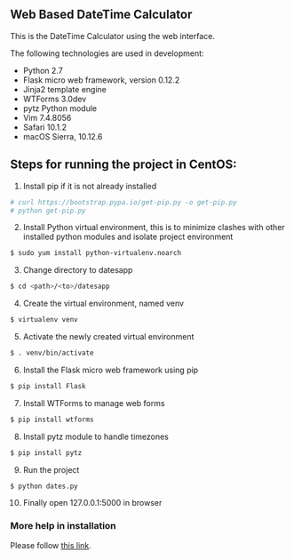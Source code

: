 ## Web Based DateTime Calculator

This is the DateTime Calculator using the web interface.

The following technologies are used in development:
* Python 2.7
* Flask micro web framework, version 0.12.2
* Jinja2 template engine
* WTForms 3.0dev
* pytz Python module
* Vim 7.4.8056
* Safari 10.1.2
* macOS Sierra, 10.12.6

## Steps for running the project in CentOS:
1. Install pip if it is not already installed
```sh
# curl https://bootstrap.pypa.io/get-pip.py -o get-pip.py
# python get-pip.py
```
2. Install Python virtual environment, this is to minimize clashes with other installed python modules and isolate project environment
```sh
$ sudo yum install python-virtualenv.noarch
```
3. Change directory to datesapp
```sh
$ cd <path>/<to>/datesapp
```
4. Create the virtual environment, named venv
```sh
$ virtualenv venv
```
5. Activate the newly created virtual environment
```sh
$ . venv/bin/activate
```
6. Install the Flask micro web framework using pip
```sh
$ pip install Flask
```
7. Install WTForms to manage web forms
```sh
$ pip install wtforms
```
8. Install pytz module to handle timezones
```sh
$ pip install pytz
```
9. Run the project
```sh
$ python dates.py
```
10. Finally open 127.0.0.1:5000 in browser

### More help in installation
Please follow [this link](http://flask.pocoo.org/docs/0.12/installation).
